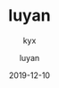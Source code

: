 ---
layout:     post
title:      "luyan"
subtitle:   "kyx"
date:       2019-12-10
author:     "luyan"
header-img: "img/in-post/2016.03/07/post-markdown-introduce.jpg"
tags:
    - luyan
---